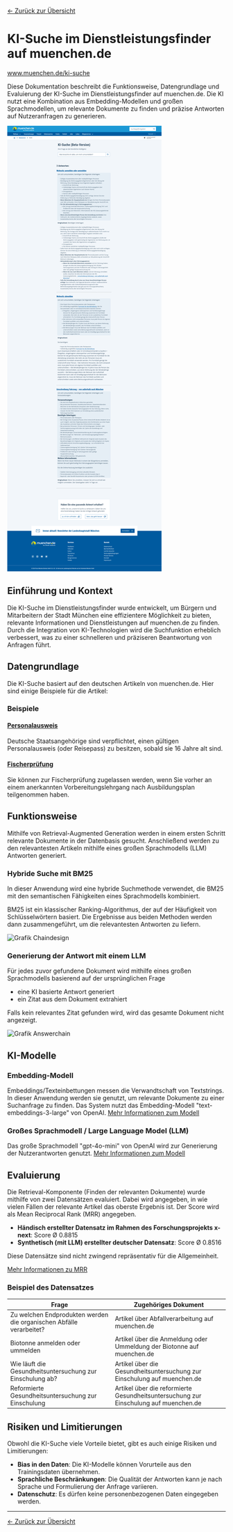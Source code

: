 [<- Zurück zur Übersicht](/ki-systeme/index.md)

# KI-Suche im Dienstleistungsfinder auf muenchen.de

www.muenchen.de/ki-suche

Diese Dokumentation beschreibt die Funktionsweise, Datengrundlage und Evaluierung der KI-Suche im Dienstleistungsfinder auf muenchen.de.
Die KI nutzt eine Kombination aus Embedding-Modellen und großen Sprachmodellen, um relevante Dokumente zu finden und präzise Antworten auf Nutzeranfragen zu generieren.

![Screenshot von muenchen.de](/img/dlf_screenshot_muenchen-de.png)

## Einführung und Kontext

Die KI-Suche im Dienstleistungsfinder wurde entwickelt, um Bürgern und Mitarbeitern der Stadt München eine effizientere Möglichkeit zu bieten, relevante Informationen und Dienstleistungen auf muenchen.de zu finden.
Durch die Integration von KI-Technologien wird die Suchfunktion erheblich verbessert, was zu einer schnelleren und präziseren Beantwortung von Anfragen führt.

## Datengrundlage

Die KI-Suche basiert auf den deutschen Artikeln von muenchen.de. Hier sind einige Beispiele für die Artikel:

### Beispiele

#### [Personalausweis](https://stadt.muenchen.de/service/info/personalausweis/1063441/n0/)

Deutsche Staatsangehörige sind verpflichtet, einen gültigen Personalausweis (oder Reisepass) zu besitzen, sobald sie 16 Jahre alt sind.

#### [Fischerprüfung](https://stadt.muenchen.de/service/info/zustaendiges-amt-fuer-muenchen/1081175/)

Sie können zur Fischerprüfung zugelassen werden, wenn Sie vorher an einem anerkannten Vorbereitungslehrgang nach Ausbildungsplan teilgenommen haben.

## Funktionsweise

Mithilfe von Retrieval-Augmented Generation werden in einem ersten Schritt relevante Dokumente in der Datenbasis gesucht. Anschließend werden zu den relevantesten Artikeln mithilfe eines großen Sprachmodells (LLM) Antworten generiert.

### Hybride Suche mit BM25

In dieser Anwendung wird eine hybride Suchmethode verwendet, die BM25 mit den semantischen Fähigkeiten eines Sprachmodells kombiniert.

BM25 ist ein klassischer Ranking-Algorithmus, der auf der Häufigkeit von Schlüsselwörtern basiert. Die Ergebnisse aus beiden Methoden werden dann zusammengeführt, um die relevantesten Antworten zu liefern.

![Grafik Chaindesign](/img/dlf_chaindesign.png)

### Generierung der Antwort mit einem LLM

Für jedes zuvor gefundene Dokument wird mithilfe eines großen Sprachmodells basierend auf der ursprünglichen Frage

- eine KI basierte Antwort generiert
- ein Zitat aus dem Dokument extrahiert

Falls kein relevantes Zitat gefunden wird, wird das gesamte Dokument nicht angezeigt.

![Grafik Answerchain](/img/dlf_answerchain.png)

## KI-Modelle

### Embedding-Modell

Embeddings/Texteinbettungen messen die Verwandtschaft von Textstrings.
In dieser Anwendung werden sie genutzt, um relevante Dokumente zu einer Suchanfrage zu finden.
Das System nutzt das Embedding-Modell "text-embeddings-3-large" von OpenAI.
[Mehr Informationen zum Modell](https://platform.openai.com/docs/guides/embeddings/embedding-models)

### Großes Sprachmodell / Large Language Model (LLM)

Das große Sprachmodell "gpt-4o-mini" von OpenAI wird zur Generierung der Nutzerantworten genutzt.
[Mehr Informationen zum Modell](https://openai.com/index/gpt-4o-mini-advancing-cost-efficient-intelligence/)

## Evaluierung

Die Retrieval-Komponente (Finden der relevanten Dokumente) wurde mithilfe von zwei Datensätzen evaluiert. Dabei wird angegeben, in wie vielen Fällen der relevante Artikel das oberste Ergebnis ist. Der Score wird als Mean Reciprocal Rank (MRR) angegeben.

- **Händisch erstellter Datensatz im Rahmen des Forschungsprojekts x-next**: Score Ø 0.8815
- **Synthetisch (mit LLM) erstellter deutscher Datensatz**: Score Ø 0.8516

Diese Datensätze sind nicht zwingend repräsentativ für die Allgemeinheit.

[Mehr Informationen zu MRR](https://en.wikipedia.org/wiki/Mean_reciprocal_rank)

### Beispiel des Datensatzes

| Frage                                                               | Zugehöriges Dokument                                                                 |
| ------------------------------------------------------------------- | ------------------------------------------------------------------------------------ |
| Zu welchen Endprodukten werden die organischen Abfälle verarbeitet? | Artikel über Abfallverarbeitung auf muenchen.de                                      |
| Biotonne anmelden oder ummelden                                     | Artikel über die Anmeldung oder Ummeldung der Biotonne auf muenchen.de               |
| Wie läuft die Gesundheitsuntersuchung zur Einschulung ab?           | Artikel über die Gesundheitsuntersuchung zur Einschulung auf muenchen.de             |
| Reformierte Gesundheitsuntersuchung zur Einschulung                 | Artikel über die reformierte Gesundheitsuntersuchung zur Einschulung auf muenchen.de |

## Risiken und Limitierungen

Obwohl die KI-Suche viele Vorteile bietet, gibt es auch einige Risiken und Limitierungen:

- **Bias in den Daten**: Die KI-Modelle können Vorurteile aus den Trainingsdaten übernehmen.
- **Sprachliche Beschränkungen**: Die Qualität der Antworten kann je nach Sprache und Formulierung der Anfrage variieren.
- **Datenschutz**: Es dürfen keine personenbezogenen Daten eingegeben werden.

---

[<- Zurück zur Übersicht](/ki-systeme/index.md)
